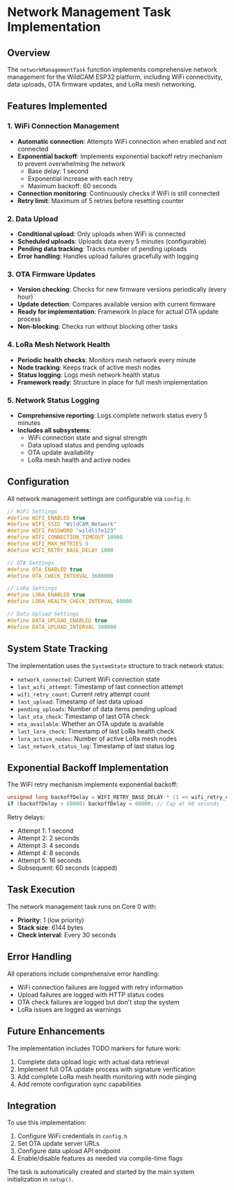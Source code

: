 # Network Management Task Implementation

## Overview
The `networkManagementTask` function implements comprehensive network management for the WildCAM ESP32 platform, including WiFi connectivity, data uploads, OTA firmware updates, and LoRa mesh networking.

## Features Implemented

### 1. WiFi Connection Management
- **Automatic connection**: Attempts WiFi connection when enabled and not connected
- **Exponential backoff**: Implements exponential backoff retry mechanism to prevent overwhelming the network
  - Base delay: 1 second
  - Exponential increase with each retry
  - Maximum backoff: 60 seconds
- **Connection monitoring**: Continuously checks if WiFi is still connected
- **Retry limit**: Maximum of 5 retries before resetting counter

### 2. Data Upload
- **Conditional upload**: Only uploads when WiFi is connected
- **Scheduled uploads**: Uploads data every 5 minutes (configurable)
- **Pending data tracking**: Tracks number of pending uploads
- **Error handling**: Handles upload failures gracefully with logging

### 3. OTA Firmware Updates
- **Version checking**: Checks for new firmware versions periodically (every hour)
- **Update detection**: Compares available version with current firmware
- **Ready for implementation**: Framework in place for actual OTA update process
- **Non-blocking**: Checks run without blocking other tasks

### 4. LoRa Mesh Network Health
- **Periodic health checks**: Monitors mesh network every minute
- **Node tracking**: Keeps track of active mesh nodes
- **Status logging**: Logs mesh network health status
- **Framework ready**: Structure in place for full mesh implementation

### 5. Network Status Logging
- **Comprehensive reporting**: Logs complete network status every 5 minutes
- **Includes all subsystems**:
  - WiFi connection state and signal strength
  - Data upload status and pending uploads
  - OTA update availability
  - LoRa mesh health and active nodes

## Configuration

All network management settings are configurable via `config.h`:

```cpp
// WiFi Settings
#define WIFI_ENABLED true
#define WIFI_SSID "WildCAM_Network"
#define WIFI_PASSWORD "wildlife123"
#define WIFI_CONNECTION_TIMEOUT 10000
#define WIFI_MAX_RETRIES 5
#define WIFI_RETRY_BASE_DELAY 1000

// OTA Settings
#define OTA_ENABLED true
#define OTA_CHECK_INTERVAL 3600000

// LoRa Settings
#define LORA_ENABLED true
#define LORA_HEALTH_CHECK_INTERVAL 60000

// Data Upload Settings
#define DATA_UPLOAD_ENABLED true
#define DATA_UPLOAD_INTERVAL 300000
```

## System State Tracking

The implementation uses the `SystemState` structure to track network status:

- `network_connected`: Current WiFi connection state
- `last_wifi_attempt`: Timestamp of last connection attempt
- `wifi_retry_count`: Current retry attempt count
- `last_upload`: Timestamp of last data upload
- `pending_uploads`: Number of data items pending upload
- `last_ota_check`: Timestamp of last OTA check
- `ota_available`: Whether an OTA update is available
- `last_lora_check`: Timestamp of last LoRa health check
- `lora_active_nodes`: Number of active LoRa mesh nodes
- `last_network_status_log`: Timestamp of last status log

## Exponential Backoff Implementation

The WiFi retry mechanism implements exponential backoff:

```cpp
unsigned long backoffDelay = WIFI_RETRY_BASE_DELAY * (1 << wifi_retry_count);
if (backoffDelay > 60000) backoffDelay = 60000; // Cap at 60 seconds
```

Retry delays:
- Attempt 1: 1 second
- Attempt 2: 2 seconds
- Attempt 3: 4 seconds
- Attempt 4: 8 seconds
- Attempt 5: 16 seconds
- Subsequent: 60 seconds (capped)

## Task Execution

The network management task runs on Core 0 with:
- **Priority**: 1 (low priority)
- **Stack size**: 6144 bytes
- **Check interval**: Every 30 seconds

## Error Handling

All operations include comprehensive error handling:
- WiFi connection failures are logged with retry information
- Upload failures are logged with HTTP status codes
- OTA check failures are logged but don't stop the system
- LoRa issues are logged as warnings

## Future Enhancements

The implementation includes TODO markers for future work:
1. Complete data upload logic with actual data retrieval
2. Implement full OTA update process with signature verification
3. Add complete LoRa mesh health monitoring with node pinging
4. Add remote configuration sync capabilities

## Integration

To use this implementation:

1. Configure WiFi credentials in `config.h`
2. Set OTA update server URLs
3. Configure data upload API endpoint
4. Enable/disable features as needed via compile-time flags

The task is automatically created and started by the main system initialization in `setup()`.
